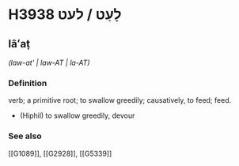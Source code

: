 # H3938 לָעַט / לעט

## lâʻaṭ

_(law-at' | law-AT | la-AT)_

### Definition

verb; a primitive root; to swallow greedily; causatively, to feed; feed.

- (Hiphil) to swallow greedily, devour
### See also

[[G1089]], [[G2928]], [[G5339]]

